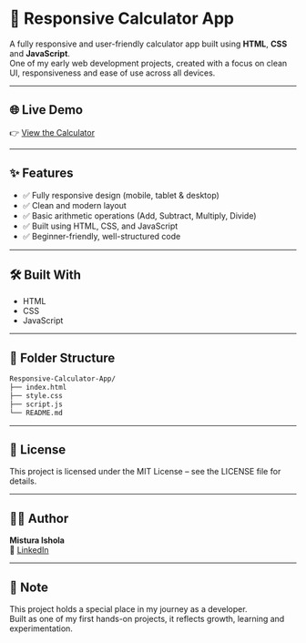 # 🧮 Responsive Calculator App

A fully responsive and user-friendly calculator app built using **HTML**, **CSS** and **JavaScript**.  
One of my early web development projects, created with a focus on clean UI, responsiveness and ease of use across all devices.

---

## 🌐 Live Demo

👉 [View the Calculator](https://misturadev.github.io/Responsive-Calculator-App/)

---

## ✨ Features

- ✅ Fully responsive design (mobile, tablet & desktop)  
- ✅ Clean and modern layout  
- ✅ Basic arithmetic operations (Add, Subtract, Multiply, Divide)  
- ✅ Built using HTML, CSS, and JavaScript  
- ✅ Beginner-friendly, well-structured code

---

## 🛠️ Built With

- HTML  
- CSS  
- JavaScript  

---

## 📁 Folder Structure

```bash
Responsive-Calculator-App/
├── index.html
├── style.css
├── script.js
└── README.md
```

---

## 📌 License

This project is licensed under the MIT License – see the LICENSE file for details.

---

## 👩‍💻 Author

**Mistura Ishola**  
🔗 [LinkedIn](https://www.linkedin.com/in/mistura-ishola)


---

## 💖 Note

This project holds a special place in my journey as a developer.  
Built as one of my first hands-on projects, it reflects growth, learning and experimentation.
